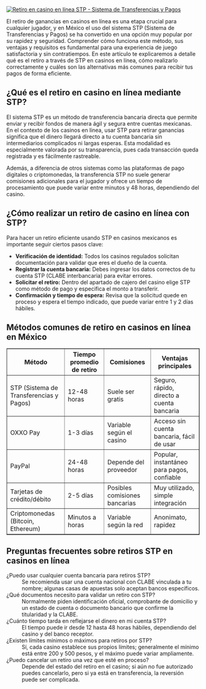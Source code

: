 [![Retiro en casino en línea STP - Sistema de Transferencias y Pagos](https://123-caf.pages.dev/gitsignup.png)](https://vrmoo.ru/Bt82HjjY)

<p>El retiro de ganancias en casinos en línea es una etapa crucial para cualquier jugador, y en México el uso del sistema STP (Sistema de Transferencias y Pagos) se ha convertido en una opción muy popular por su rapidez y seguridad. Comprender cómo funciona este método, sus ventajas y requisitos es fundamental para una experiencia de juego satisfactoria y sin contratiempos. En este artículo te explicaremos a detalle qué es el retiro a través de STP en casinos en línea, cómo realizarlo correctamente y cuáles son las alternativas más comunes para recibir tus pagos de forma eficiente.</p>  <h2>¿Qué es el retiro en casino en línea mediante STP?</h2> <p>El sistema STP es un método de transferencia bancaria directa que permite enviar y recibir fondos de manera ágil y segura entre cuentas mexicanas. En el contexto de los casinos en línea, usar STP para retirar ganancias significa que el dinero llegará directo a tu cuenta bancaria sin intermediarios complicados ni largas esperas. Esta modalidad es especialmente valorada por su transparencia, pues cada transacción queda registrada y es fácilmente rastreable.</p> <p>Además, a diferencia de otros sistemas como las plataformas de pago digitales o criptomonedas, la transferencia STP no suele generar comisiones adicionales para el jugador y ofrece un tiempo de procesamiento que puede variar entre minutos y 48 horas, dependiendo del casino.</p>  <h2>¿Cómo realizar un retiro de casino en línea con STP?</h2> <p>Para hacer un retiro eficiente usando STP en casinos mexicanos es importante seguir ciertos pasos clave:</p> <ul> <li><strong>Verificación de identidad:</strong> Todos los casinos regulados solicitan documentación para validar que eres el dueño de la cuenta.</li> <li><strong>Registrar la cuenta bancaria:</strong> Debes ingresar los datos correctos de tu cuenta STP (CLABE interbancaria) para evitar errores.</li> <li><strong>Solicitar el retiro:</strong> Dentro del apartado de cajero del casino elige STP como método de pago y especifica el monto a transferir.</li> <li><strong>Confirmación y tiempo de espera:</strong> Revisa que la solicitud quede en proceso y espera el tiempo indicado, que puede variar entre 1 y 2 días hábiles.</li> </ul>  <h2>Métodos comunes de retiro en casinos en línea en México</h2> <table border="1" cellpadding="5" cellspacing="0"> <thead> <tr> <th>Método</th> <th>Tiempo promedio de retiro</th> <th>Comisiones</th> <th>Ventajas principales</th> </tr> </thead> <tbody> <tr> <td>STP (Sistema de Transferencias y Pagos)</td> <td>12-48 horas</td> <td>Suele ser gratis</td> <td>Seguro, rápido, directo a cuenta bancaria</td> </tr> <tr> <td>OXXO Pay</td> <td>1-3 días</td> <td>Variable según el casino</td> <td>Acceso sin cuenta bancaria, fácil de usar</td> </tr> <tr> <td>PayPal</td> <td>24-48 horas</td> <td>Depende del proveedor</td> <td>Popular, instantáneo para pagos, confiable</td> </tr> <tr> <td>Tarjetas de crédito/débito</td> <td>2-5 días</td> <td>Posibles comisiones bancarias</td> <td>Muy utilizado, simple integración</td> </tr> <tr> <td>Criptomonedas (Bitcoin, Ethereum)</td> <td>Minutos a horas</td> <td>Variable según la red</td> <td>Anonimato, rapidez</td> </tr> </tbody> </table>  <h2>Preguntas frecuentes sobre retiros STP en casinos en línea</h2> <dl> <dt>¿Puedo usar cualquier cuenta bancaria para retiros STP?</dt> <dd>Se recomienda usar una cuenta nacional con CLABE vinculada a tu nombre; algunas casas de apuestas solo aceptan bancos específicos.</dd>  <dt>¿Qué documentos necesito para validar un retiro con STP?</dt> <dd>Normalmente piden identificación oficial, comprobante de domicilio y un estado de cuenta o documento bancario que confirme la titularidad y la CLABE.</dd>  <dt>¿Cuánto tiempo tarda en reflejarse el dinero en mi cuenta STP?</dt> <dd>El tiempo puede ir desde 12 hasta 48 horas hábiles, dependiendo del casino y del banco receptor.</dd>  <dt>¿Existen límites mínimos o máximos para retiros por STP?</dt> <dd>Sí, cada casino establece sus propios límites; generalmente el mínimo está entre 200 y 500 pesos, y el máximo puede variar ampliamente.</dd>  <dt>¿Puedo cancelar un retiro una vez que esté en proceso?</dt> <dd>Depende del estado del retiro en el casino; si aún no fue autorizado puedes cancelarlo, pero si ya está en transferencia, la reversión puede ser complicada.</dd> </dl>